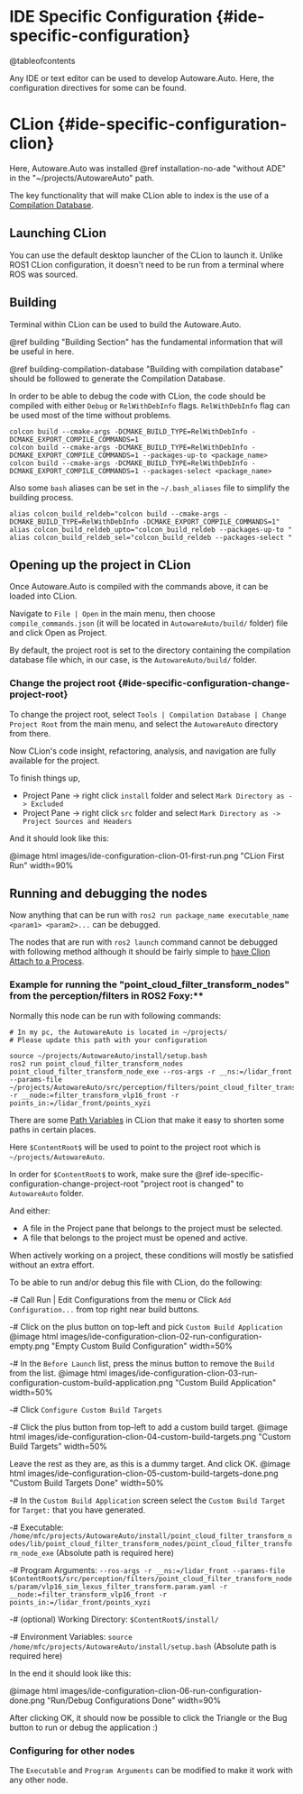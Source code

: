 IDE Specific Configuration {#ide-specific-configuration}
===========

@tableofcontents

Any IDE or text editor can be used to develop Autoware.Auto. Here, the configuration directives 
for some can be found.

# CLion {#ide-specific-configuration-clion}

Here, Autoware.Auto was installed @ref installation-no-ade "without ADE" in the "~/projects/AutowareAuto" path.

The key functionality that will make CLion able to index is the use of a [Compilation Database](https://www.jetbrains.com/help/clion/compilation-database.html).

## Launching CLion

You can use the default desktop launcher of the CLion to launch it. Unlike ROS1 CLion configuration, 
it doesn't need to be run from a terminal where ROS was sourced.

## Building

Terminal within CLion can be used to build the Autoware.Auto.

@ref building "Building Section" has the fundamental information that will be useful in here.

@ref building-compilation-database "Building with compilation database" should be followed to generate the Compilation Database.

In order to be able to debug the code with CLion, the code should be compiled with either `Debug` or
`RelWithDebInfo` flags. `RelWithDebInfo` flag can be used most of the time without problems.

```{bash}
colcon build --cmake-args -DCMAKE_BUILD_TYPE=RelWithDebInfo -DCMAKE_EXPORT_COMPILE_COMMANDS=1
colcon build --cmake-args -DCMAKE_BUILD_TYPE=RelWithDebInfo -DCMAKE_EXPORT_COMPILE_COMMANDS=1 --packages-up-to <package_name>
colcon build --cmake-args -DCMAKE_BUILD_TYPE=RelWithDebInfo -DCMAKE_EXPORT_COMPILE_COMMANDS=1 --packages-select <package_name>
```

Also some `bash` aliases can be set in the `~/.bash_aliases` file to simplify the building process.
```{bash}
alias colcon_build_reldeb="colcon build --cmake-args -DCMAKE_BUILD_TYPE=RelWithDebInfo -DCMAKE_EXPORT_COMPILE_COMMANDS=1"
alias colcon_build_reldeb_upto="colcon_build_reldeb --packages-up-to "
alias colcon_build_reldeb_sel="colcon_build_reldeb --packages-select "
```

## Opening up the project in CLion

Once Autoware.Auto is compiled with the commands above, it can be loaded into CLion.

Navigate to `File | Open` in the main menu, then choose `compile_commands.json`
(it will be located in `AutowareAuto/build/` folder) file and click Open as Project.

By default, the project root is set to the directory containing the compilation database file which,
in our case, is the `AutowareAuto/build/` folder. 

### Change the project root {#ide-specific-configuration-change-project-root}
To change the project root, select `Tools | Compilation Database | Change Project Root` from the main menu, 
and select the `AutowareAuto` directory from there.

Now CLion's code insight, refactoring, analysis, and navigation are fully available for the project.

To finish things up,
- Project Pane -> right click `install` folder and select `Mark Directory as -> Excluded`
- Project Pane -> right click `src` folder and select `Mark Directory as -> Project Sources and Headers`

And it should look like this:

@image html images/ide-configuration-clion-01-first-run.png "CLion First Run" width=90%

## Running and debugging the nodes

Now anything that can be run with `ros2 run package_name executable_name <param1> <param2>...` can be debugged.

The nodes that are run with `ros2 launch` command cannot be debugged with following method although it should be
fairly simple to [have Clion Attach to a Process](https://www.jetbrains.com/help/clion/attaching-to-local-process.html).

### Example for running the "point_cloud_filter_transform_nodes" from the perception/filters in ROS2 Foxy:**

Normally this node can be run with following commands:
```{bash}
# In my pc, the AutowareAuto is located in ~/projects/
# Please update this path with your configuration

source ~/projects/AutowareAuto/install/setup.bash
ros2 run point_cloud_filter_transform_nodes point_cloud_filter_transform_node_exe --ros-args -r __ns:=/lidar_front --params-file ~/projects/AutowareAuto/src/perception/filters/point_cloud_filter_transform_nodes/param/vlp16_sim_lexus_filter_transform.param.yaml -r __node:=filter_transform_vlp16_front -r points_in:=/lidar_front/points_xyzi
```

There are some [Path Variables](https://www.jetbrains.com/help/clion/absolute-path-variables.html) 
in CLion that make it easy to shorten some paths in certain places.


Here `$ContentRoot$` will be used to point to the project root which is `~/projects/AutowareAuto`.

In order for `$ContentRoot$` to work, make sure the 
@ref ide-specific-configuration-change-project-root "project root is changed" to `AutowareAuto` folder.

And either:
- A file in the Project pane that belongs to the project must be selected.
- A file that belongs to the project must be opened and active.

When actively working on a project, these conditions will mostly be satisfied without an extra effort.

To be able to run and/or debug this file with CLion, do the following:

-# Call Run | Edit Configurations from the menu or Click `Add Configuration...` from top right near build buttons.

-# Click on the plus button on top-left and pick `Custom Build Application`
   @image html images/ide-configuration-clion-02-run-configuration-empty.png "Empty Custom Build Configuration" width=50%

-# In the `Before Launch` list, press the minus button to remove the `Build` from the list.
   @image html images/ide-configuration-clion-03-run-configuration-custom-build-application.png "Custom Build Application" width=50%


-# Click `Configure Custom Build Targets`

-# Click the plus button from top-left to add a custom build target.
   @image html images/ide-configuration-clion-04-custom-build-targets.png "Custom Build Targets" width=50%
   
   Leave the rest as they are, as this is a dummy target. And click OK.
   @image html images/ide-configuration-clion-05-custom-build-targets-done.png "Custom Build Targets Done" width=50%

-# In the `Custom Build Application` screen select the `Custom Build Target` for `Target:` that you have generated.

-# Executable: `/home/mfc/projects/AutowareAuto/install/point_cloud_filter_transform_nodes/lib/point_cloud_filter_transform_nodes/point_cloud_filter_transform_node_exe` (Absolute path is required here)

-# Program Arguments: `--ros-args -r __ns:=/lidar_front --params-file $ContentRoot$/src/perception/filters/point_cloud_filter_transform_nodes/param/vlp16_sim_lexus_filter_transform.param.yaml -r __node:=filter_transform_vlp16_front -r points_in:=/lidar_front/points_xyzi`

-# (optional) Working Directory: `$ContentRoot$/install/`

-# Environment Variables: `source /home/mfc/projects/AutowareAuto/install/setup.bash` (Absolute path is required here)

In the end it should look like this:

@image html images/ide-configuration-clion-06-run-configuration-done.png "Run/Debug Configurations Done" width=90%

After clicking OK, it should now be possible to click the Triangle or the Bug button to run or debug the application :)

### Configuring for other nodes

The `Executable` and `Program Arguments` can be modified to make it work with any other node.
